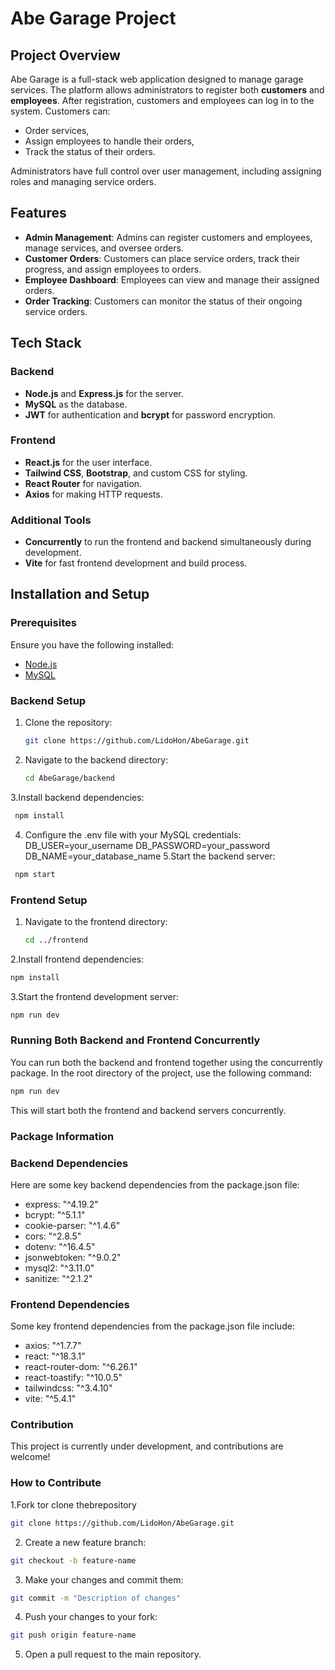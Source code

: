 # Abe Garage Project

## Project Overview

Abe Garage is a full-stack web application designed to manage garage services. The platform allows administrators to register both **customers** and **employees**. After registration, customers and employees can log in to the system. Customers can:
- Order services,
- Assign employees to handle their orders,
- Track the status of their orders.

Administrators have full control over user management, including assigning roles and managing service orders.

## Features

- **Admin Management**: Admins can register customers and employees, manage services, and oversee orders.
- **Customer Orders**: Customers can place service orders, track their progress, and assign employees to orders.
- **Employee Dashboard**: Employees can view and manage their assigned orders.
- **Order Tracking**: Customers can monitor the status of their ongoing service orders.

## Tech Stack

### Backend
- **Node.js** and **Express.js** for the server.
- **MySQL** as the database.
- **JWT** for authentication and **bcrypt** for password encryption.

### Frontend
- **React.js** for the user interface.
- **Tailwind CSS**, **Bootstrap**, and custom CSS for styling.
- **React Router** for navigation.
- **Axios** for making HTTP requests.

### Additional Tools
- **Concurrently** to run the frontend and backend simultaneously during development.
- **Vite** for fast frontend development and build process.

## Installation and Setup

### Prerequisites
Ensure you have the following installed:
- [Node.js](https://nodejs.org/)
- [MySQL](https://www.mysql.com/)

### Backend Setup

1. Clone the repository:
   ```bash
   git clone https://github.com/LidoHon/AbeGarage.git
2. Navigate to the backend directory:
   ```bash
   cd AbeGarage/backend
3.Install backend dependencies:
  ```bash
   npm install
```
4. Configure the .env file with your MySQL credentials:
      DB_USER=your_username
      DB_PASSWORD=your_password
      DB_NAME=your_database_name
5.Start the backend server:
 ```bash
  npm start
```

### Frontend Setup

1. Navigate to the frontend directory:
   ```bash
   cd ../frontend
   ```
2.Install frontend dependencies:
```bash
npm install
```
3.Start the frontend development server:
```bash
npm run dev
```
### Running Both Backend and Frontend Concurrently
You can run both the backend and frontend together using the concurrently package. In the root directory of the project, use the following command:
```bash
npm run dev
```
This will start both the frontend and backend servers concurrently.

### Package Information
### Backend Dependencies
Here are some key backend dependencies from the package.json file:

- express: "^4.19.2"
- bcrypt: "^5.1.1"
- cookie-parser: "^1.4.6"
- cors: "^2.8.5"
- dotenv: "^16.4.5"
- jsonwebtoken: "^9.0.2"
- mysql2: "^3.11.0"
- sanitize: "^2.1.2"

### Frontend Dependencies
Some key frontend dependencies from the package.json file include:

- axios: "^1.7.7"
- react: "^18.3.1"
- react-router-dom: "^6.26.1"
- react-toastify: "^10.0.5"
- tailwindcss: "^3.4.10"
- vite: "^5.4.1"
### Contribution
This project is currently under development, and contributions are welcome!

### How to Contribute
1.Fork tor clone thebrepository
```bash  
git clone https://github.com/LidoHon/AbeGarage.git
```
2. Create a new feature branch:
```bash
git checkout -b feature-name
```
3. Make your changes and commit them:
```bash
git commit -m "Description of changes"
```
4. Push your changes to your fork:
```bash
git push origin feature-name
```
5. Open a pull request to the main repository.
